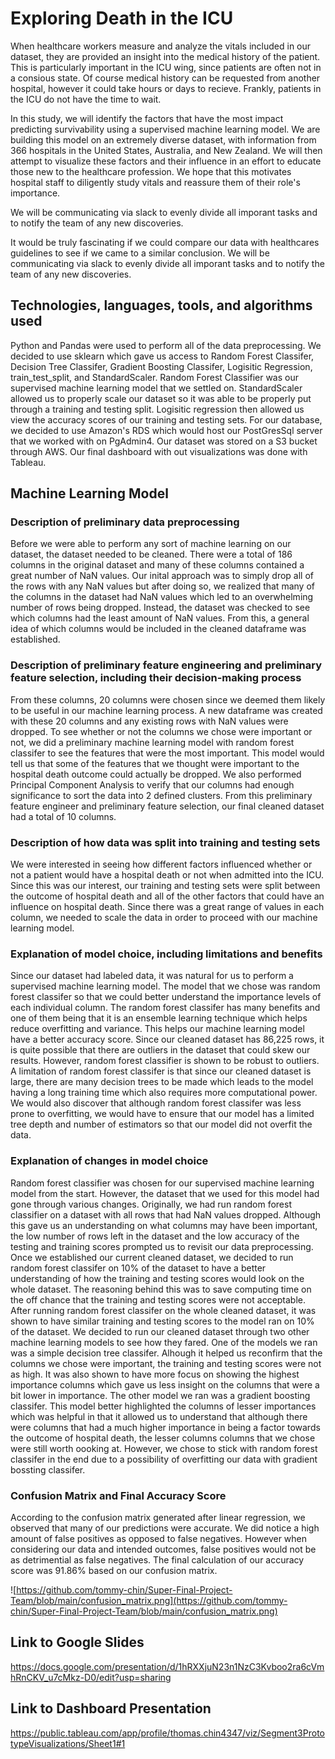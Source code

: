 # Exploring Death in the ICU
 
When healthcare workers measure and analyze the vitals included in our dataset, they are provided an insight into the medical history of the patient. This is particularly important in the ICU wing, since patients are often not in a consious state. Of course medical history can be requested from another hospital, however it could take hours or days to recieve. Frankly, patients in the ICU do not have the time to wait.

In this study, we will identify the factors that have the most impact predicting survivability using a supervised machine learning model. We are building this model on an extremely diverse dataset, with information from 366 hospitals in the United States, Australia, and New Zealand. We will then attempt to visualize these factors and their influence in an effort to educate those new to the healthcare profession. We hope that this motivates hospital staff to diligently study vitals and reassure them of their role's importance.

We will be communicating via slack to evenly divide all imporant tasks and to notify the team of any new discoveries.


It would be truly fascinating if we could compare our data with healthcares guidelines to see if we came to a similar conclusion. We will be communicating via slack to evenly divide all imporant tasks and to notify the team of any new discoveries. 
## Technologies, languages, tools, and algorithms used
Python and Pandas were used to perform all of the data preprocessing. We decided to use sklearn which gave us access to Random Forest Classifer, Decision Tree Classifer, Gradient Boosting Classifer, Logisitic Regression, train_test_split, and StandardScaler. Random Forest Classifier was our supervised machine learning model that we settled on. StandardScaler allowed us to properly scale our dataset so it was able to be properly put through a training and testing split. Logisitic regression then allowed us view the accuracy scores of our training and testing sets. For our database, we decided to use Amazon's RDS which would host our PostGresSql server that we worked with on PgAdmin4. Our dataset was stored on a S3 bucket through AWS. Our final dashboard with out visualizations was done with Tableau. 

## Machine Learning Model
### Description of preliminary data preprocessing 
Before we were able to perform any sort of machine learning on our dataset, the dataset needed to be cleaned. There were a total of 186 columns in the original dataset and many of these columns contained a great number of NaN values. Our inital approach was to simply drop all of the rows with any NaN values but after doing so, we realized that many of the columns in the dataset had NaN values which led to an overwhelming number of rows being dropped. Instead, the dataset was checked to see which columns had the least amount of NaN values. From this, a general idea of which columns would be included in the cleaned dataframe was established. 
### Description of preliminary feature engineering and preliminary feature selection, including their decision-making process
From these columns, 20 columns were chosen since we deemed them likely to be useful in our machine learning process. A new dataframe was created with these 20 columns and any existing rows with NaN values were dropped. To see whether or not the columns we chose were important or not, we did a preliminary machine learning model with random forest classifer to see the features that were the most important. This model would tell us that some of the features that we thought were important to the hospital death outcome could actually be dropped. We also performed Principal Component Analysis to verify that our columns had enough significance to sort the data into 2 defined clusters. From this preliminary feature engineer and preliminary feature selection, our final cleaned dataset had a total of 10 columns. 
### Description of how data was split into training and testing sets 
We were interested in seeing how different factors influenced whether or not a patient would have a hospital death or not when admitted into the ICU. Since this was our interest, our training and testing sets were split between the outcome of hospital death and all of the other factors that could have an influence on hospital death. Since there was a great range of values in each column, we needed to scale the data in order to proceed with our machine learning model. 
### Explanation of model choice, including limitations and benefits
Since our dataset had labeled data, it was natural for us to perform a supervised machine learning model. The model that we chose was random forest classifer so that we could better understand the importance levels of each individual column. The random forest classifer has many benefits and one of them being that it is an ensemble learning technique which helps reduce overfitting and variance. This helps our machine learning model have a better accuracy score. Since our cleaned dataset has 86,225 rows, it is quite possible that there are outliers in the dataset that could skew our results. However, random forest classifier is shown to be robust to outliers. A limitation of random forest classifer is that since our cleaned dataset is large, there are many decision trees to be made which leads to the model having a long training time which also requires more computational power. We would also discover that although random forest classifer was less prone to overfitting, we would have to ensure that our model has a limited tree depth and number of estimators so that our model did not overfit the data.
### Explanation of changes in model choice
Random forest classifier was chosen for our supervised machine learning model from the start. However, the dataset that we used for this model had gone through various changes. Originally, we had run random forest classifier on a dataset with all rows that had NaN values dropped. Although this gave us an understanding on what columns may have been important, the low number of rows left in the dataset and the low accuracy of the testing and training scores prompted us to revisit our data preprocessing. Once we established our current cleaned dataset, we decided to run random forest classifer on 10% of the dataset to have a better understanding of how the training and testing scores would look on the whole dataset. The reasoning behind this was to save computing time on the off chance that the training and testing scores were not acceptable. After running random forest classifer on the whole cleaned dataset, it was shown to have similar training and testing scores to the model ran on 10% of the dataset. We decided to run our cleaned dataset through two other machine learning models to see how they fared. One of the models we ran was a simple decision tree classifer. Alhough it helped us reconfirm that the columns we chose were important, the training and testing scores were not as high. It was also shown to have more focus on showing the highest importance columns which gave us less insight on the columns that were a bit lower in importance. The other model we ran was a gradient boosting classifer. This model better highlighted the columns of lesser importances which was helpful in that it allowed us to understand that although there were columns that had a much higher importance in being a factor towards the outcome of hospital death, the lesser columns columns that we chose were still worth oooking at. However, we chose to stick with random forest classifer in the end due to a possibility of overfitting our data with gradient bossting classifer.
### Confusion Matrix and Final Accuracy Score
According to the confusion matrix generated after linear regression, we observed that many of our predictions were accurate. We did notice a high amount of false positives as opposed to false negatives. However when considering our data and intended outcomes, false positives would not be as detrimential as false negatives. The final calculation of our accuracy score was 91.86% based on our confusion matrix. 

![https://github.com/tommy-chin/Super-Final-Project-Team/blob/main/confusion_matrix.png](https://github.com/tommy-chin/Super-Final-Project-Team/blob/main/confusion_matrix.png)
## Link to Google Slides
https://docs.google.com/presentation/d/1hRXXjuN23n1NzC3Kvboo2ra6cVmhRnCKV_u7cMkz-D0/edit?usp=sharing
## Link to Dashboard Presentation
https://public.tableau.com/app/profile/thomas.chin4347/viz/Segment3PrototypeVisualizations/Sheet1#1

